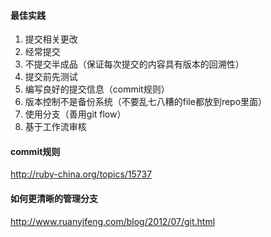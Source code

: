 #### 最佳实践
1. 提交相关更改
2. 经常提交
3. 不提交半成品（保证每次提交的内容具有版本的回溯性）
4. 提交前先测试
5. 编写良好的提交信息（commit规则）
6. 版本控制不是备份系统（不要乱七八糟的file都放到repo里面）
7. 使用分支（善用git flow）
8. 基于工作流审核

#### commit规则
<http://ruby-china.org/topics/15737>

#### 如何更清晰的管理分支
<http://www.ruanyifeng.com/blog/2012/07/git.html>